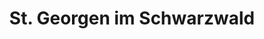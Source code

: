 ---
title: St. Georgen im Schwarzwald
url: /st-georgen-im-schwarzwald/
latitude: 48.122
longitude: 8.391
---